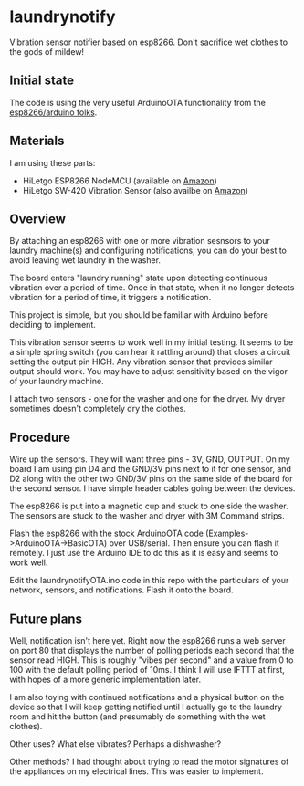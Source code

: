 # laundrynotify
Vibration sensor notifier based on esp8266. Don't sacrifice wet clothes to the gods of mildew!

## Initial state
The code is using the very useful ArduinoOTA functionality from the [esp8266/arduino folks](https://arduino-esp8266.readthedocs.io/en/latest/).

## Materials
I am using these parts:

 * HiLetgo ESP8266 NodeMCU (available on [Amazon](https://smile.amazon.com/gp/product/B081CSJV2V))
 * HiLetgo SW-420 Vibration Sensor (also availbe on [Amazon](https://smile.amazon.com/gp/product/B00HJ6ACY2))
 
 
## Overview
By attaching an esp8266 with one or more vibration sesnsors to your laundry machine(s) and configuring notifications, you can do your best to avoid leaving wet laundry in the washer.

The board enters "laundry running" state upon detecting continuous vibration over a period of time. Once in that state, when it no longer detects vibration for a period of time, it triggers a notification.

This project is simple, but you should be familiar with Arduino before deciding to implement.

This vibration sensor seems to work well in my initial testing. It seems to be a simple spring switch (you can hear it rattling around) that closes a circuit setting the output pin HIGH. Any vibration sensor that provides similar output should work. You may have to adjust sensitivity based on the vigor of your laundry machine.

I attach two sensors - one for the washer and one for the dryer. My dryer sometimes doesn't completely dry the clothes.

## Procedure

Wire up the sensors. They will want three pins - 3V, GND, OUTPUT. On my board I am using pin D4 and the GND/3V pins next to it for one sensor, and D2 along with the other two GND/3V pins on the same side of the board for the second sensor. I have simple header cables going between the devices.

The esp8266 is put into a magnetic cup and stuck to one side the washer. The sensors are stuck to the washer and dryer with 3M Command strips.

Flash the esp8266 with the stock ArduinoOTA code (Examples->ArduinoOTA->BasicOTA) over USB/serial. Then ensure you can flash it remotely. I just use the Arduino IDE to do this as it is easy and seems to work well.

Edit the laundrynotifyOTA.ino code in this repo with the particulars of your network, sensors, and notifications. Flash it onto the board.

## Future plans
Well, notification isn't here yet. Right now the esp8266 runs a web server on port 80 that displays the number of polling periods each second that the sensor read HIGH. This is roughly "vibes per second" and a value from 0 to 100 with the default polling period of 10ms. I think I will use IFTTT at first, with hopes of a more generic implementation later.

I am also toying with continued notifications and a physical button on the device so that I will keep getting notified until I actually go to the laundry room and hit the button (and presumably do something with the wet clothes).

Other uses? What else vibrates? Perhaps a dishwasher?

Other methods? I had thought about trying to read the motor signatures of the appliances on my electrical lines. This was easier to implement.
